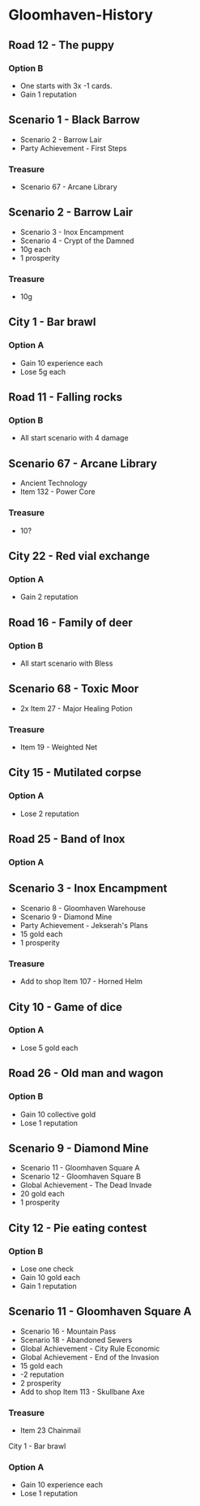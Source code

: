 # Gloomhaven-History

## Road 12 - The puppy
### Option B
- One starts with 3x -1 cards.
- Gain 1 reputation

## Scenario 1 - Black Barrow
- Scenario 2 - Barrow Lair
- Party Achievement - First Steps
### Treasure
- Scenario 67 - Arcane Library

## Scenario 2 - Barrow Lair
- Scenario 3 - Inox Encampment
- Scenario 4 - Crypt of the Damned
- 10g each
- 1 prosperity
### Treasure
- 10g

## City 1 - Bar brawl
### Option A
- Gain 10 experience each
- Lose 5g each

## Road 11 - Falling rocks
### Option B
- All start scenario with 4 damage

## Scenario 67 - Arcane Library
- Ancient Technology
- Item 132 - Power Core
### Treasure
- 10?

## City 22 - Red vial exchange
### Option A
- Gain 2 reputation

## Road 16 - Family of deer
### Option B
- All start scenario with Bless

## Scenario 68 - Toxic Moor
- 2x Item 27 - Major Healing Potion
### Treasure
- Item 19 - Weighted Net

## City 15 - Mutilated corpse
### Option A
- Lose 2 reputation

## Road 25 - Band of Inox
### Option A

## Scenario 3 - Inox Encampment
- Scenario 8 - Gloomhaven Warehouse
- Scenario 9 - Diamond Mine
- Party Achievement - Jekserah's Plans
- 15 gold each
- 1 prosperity
### Treasure
- Add to shop Item 107 - Horned Helm

## City 10 - Game of dice
### Option A
- Lose 5 gold each

## Road 26 - Old man and wagon
### Option B
- Gain 10 collective gold
- Lose 1 reputation

## Scenario 9 - Diamond Mine
- Scenario 11 - Gloomhaven Square A
- Scenario 12 - Gloomhaven Square B
- Global Achievement - The Dead Invade
- 20 gold each
- 1 prosperity

## City 12 - Pie eating contest
### Option B
- Lose one check
- Gain 10 gold each
- Gain 1 reputation

## Scenario 11 - Gloomhaven Square A
- Scenario 16 - Mountain Pass
- Scenario 18 - Abandoned Sewers
- Global Achievement - City Rule Economic
- Global Achievement - End of the Invasion
- 15 gold each
- -2 reputation
- 2 prosperity
- Add to shop Item 113 - Skullbane Axe
### Treasure
- Item 23 Chainmail

City 1 - Bar brawl
### Option A
- Gain 10 experience each
- Lose 1 reputation
